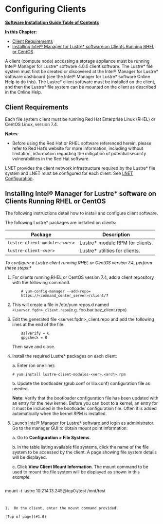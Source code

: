 # <a name="1.0"></a>Configuring Clients 

[**Software Installation Guide Table of Contents**](ig_TOC.md)

**In this Chapter:**

- [Client Requirements](#client-requirements)
- [Installing Intel® Manager for Lustre* software on Clients Running RHEL or CentOS](#installing-manager-for-lustre-software-on-clients-running-rhel-or-centos)


A client (compute node) accessing a storage appliance must be running
Intel® Manager for Lustre* software 4.0.0 client software. The Lustre* file system
must first be created or discovered at the Intel® Manager for Lustre* software
dashboard (see the Intel® Manager for Lustre* software Online Help to do this).
The Lustre* client software must be installed on the client, and then the
Lustre* file system can be mounted on the client as described in the
Online Help.

Client Requirements 
--------------------

Each file system client must be running Red Hat Enterprise Linux (RHEL)
or CentOS Linux, version 7.4.

**Notes**:

-   Before using the Red Hat or RHEL software referenced herein, please refer to Red Hat’s website for more information, including without limitation, information regarding the mitigation of potential security vulnerabilities in the Red Hat software.

LNET provides the client network infrastructure required by the Lustre*
file system and LNET must be configured for each client. See [LNET Configuration](ig_ch_04_pre_install.md/#lnet-configuration).

Installing Intel® Manager for Lustre* software on Clients Running RHEL or CentOS
--------------------------------------------------------------------------------

The following instructions detail how to install and configure client
software.

The following Lustre* packages are installed on clients:

|Package|Description|
|---|---|
|`lustre-client-modules-<ver>`|Lustre* module RPM for clients.|
|`lustre-client-<ver>`|Lustre* utilities for clients.|

**To configure a Lustre* client running RHEL or CentOS version 7.4,
perform these steps:**

1.  For clients running RHEL or CentOS version 7.4, add a client
    repository with the following command.

    ```
        # yum-config-manager --add-repo=
        https://<command_center_server>/client/7
    ```


2.  This will create a file in /etc/yum.repos.d named ```<\server.fqdn>_client.repo```(e.g. foo.bar.baz_client.repo)

3.  Edit the generated file <server.fqdn>\_client.repo and add the
    following lines at the end of the file:

    ```
        sslverify = 0
        gpgcheck = 0
    ```

    Then save and close.

4.  Install the required Lustre* packages on each client:

    a.  Enter (on one line):

    ```
    # yum install lustre-client-modules-<ver>.<arch>.rpm
    ```

    b.  Update the bootloader (grub.conf or lilo.conf) configuration file as
    needed.

    **Note**: Verify that the bootloader configuration file has been updated with an entry for the new kernel. Before you can boot to a  kernel, an entry for it must be included in the bootloader configuration file. Often it is added automatically when the kernel RPM is installed.

1.  Launch Intel® Manager for Lustre* software and login as
    administrator. Go to the manager GUI to obtain mount point
    information:


    a.  Go to **Configuration > File Systems.**

    b.  In the table listing available file systems, click the name of the
    file system to be accessed by the client. A page showing file system
    details will be displayed.

    c.  Click **View Client Mount Information**. The mount command to be
    used to mount the file system will be displayed as shown in this
    *example*:


    ```
mount -t lustre 10.214.13.245@tcp0:/test /mnt/test
```


1.  On the client, enter the mount command provided.

[Top of page](#1.0)
